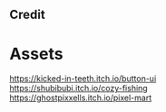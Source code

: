 ## Credit
# Assets
https://kicked-in-teeth.itch.io/button-ui  
https://shubibubi.itch.io/cozy-fishing  
https://ghostpixxells.itch.io/pixel-mart  
